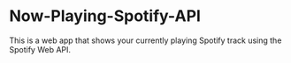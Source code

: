 # Now-Playing-Spotify-API
This is a web app that shows your currently playing Spotify track using the Spotify Web API.
